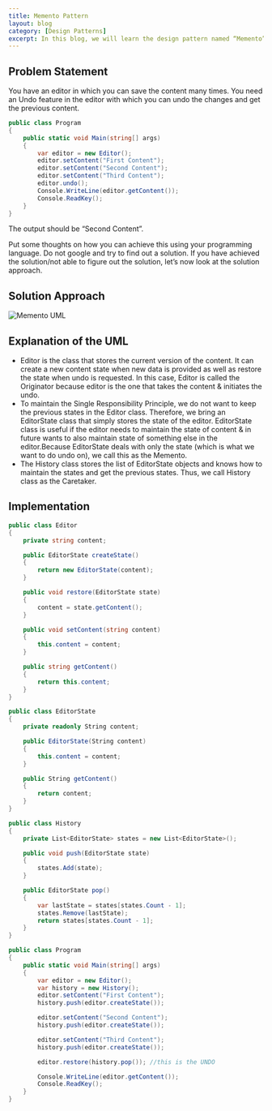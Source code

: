 ```yaml
---
title: Memento Pattern
layout: blog
category: [Design Patterns]
excerpt: In this blog, we will learn the design pattern named “Memento” with a real life use-case and how to use this pattern to solve that problem.
---
```


## Problem Statement

You have an editor in which you can save the content many times. You need an Undo feature in the editor with which you can undo the changes and get the previous content.

```csharp
public class Program
{
    public static void Main(string[] args)
    {
        var editor = new Editor();
        editor.setContent("First Content");
        editor.setContent("Second Content");
        editor.setContent("Third Content");
        editor.undo();
        Console.WriteLine(editor.getContent());
        Console.ReadKey();
    }
}
```

The output should be “Second Content”.

Put some thoughts on how you can achieve this using your programming language. Do not google and try to find out a solution. If you have achieved the solution/not able to figure out the solution, let’s now look at the solution approach.

## Solution Approach

![Memento UML](https://abhisheksubbusite.s3-ap-southeast-1.amazonaws.com/images/Memento.png)

## Explanation of the UML

- Editor is the class that stores the current version of the content. It can create a new content state when new data is provided as well as restore the state when undo is requested. In this case, Editor is called the Originator because editor is the one that takes the content & initiates the undo.
- To maintain the Single Responsibility Principle, we do not want to keep the previous states in the Editor class. Therefore, we bring an EditorState class that simply stores the state of the editor. EditorState class is useful if the editor needs to maintain the state of content & in future wants to also maintain state of something else in the editor.Because EditorState deals with only the state (which is what we want to do undo on), we call this as the Memento.
- The History class stores the list of EditorState objects and knows how to maintain the states and get the previous states. Thus, we call History class as the Caretaker.

## Implementation

```csharp
public class Editor
{
    private string content;

    public EditorState createState()
    {
        return new EditorState(content);
    }

    public void restore(EditorState state)
    {
        content = state.getContent();
    }

    public void setContent(string content)
    {
        this.content = content;
    }

    public string getContent()
    {
        return this.content;
    }
}

public class EditorState
{
    private readonly String content;

    public EditorState(String content)
    {
        this.content = content;
    }

    public String getContent()
    {
        return content;
    }
}

public class History
{
    private List<EditorState> states = new List<EditorState>();

    public void push(EditorState state)
    {
        states.Add(state);
    }

    public EditorState pop()
    {
        var lastState = states[states.Count - 1];
        states.Remove(lastState);
        return states[states.Count - 1];
    }
}

public class Program
{
    public static void Main(string[] args)
    {
        var editor = new Editor();
        var history = new History();
        editor.setContent("First Content");
        history.push(editor.createState());

        editor.setContent("Second Content");
        history.push(editor.createState());

        editor.setContent("Third Content");
        history.push(editor.createState());

        editor.restore(history.pop()); //this is the UNDO

        Console.WriteLine(editor.getContent());
        Console.ReadKey();
    }
}
```
